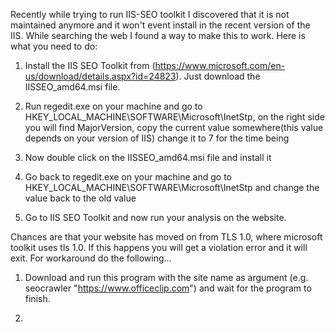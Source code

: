 ﻿Recently while trying to run IIS-SEO toolkit I discovered that it is not maintained anymore and it won't event install
in the recent version of the IIS. While searching the web I found a way to make this to work. Here is what you need to do:

1. Install the IIS SEO Toolkit from (https://www.microsoft.com/en-us/download/details.aspx?id=24823). Just download the 
IISSEO_amd64.msi file. 

2. Run regedit.exe on your machine and go to HKEY_LOCAL_MACHINE\SOFTWARE\Microsoft\InetStp, on the right side you
will find MajorVersion, copy the current value somewhere(this value depends on your version of IIS) change it to 7 for the time being

3. Now double click on the IISSEO_amd64.msi file and install it

4. Go back to regedit.exe on your machine and go to HKEY_LOCAL_MACHINE\SOFTWARE\Microsoft\InetStp and change the
value back to the old value

5. Go to IIS SEO Toolkit and now run your analysis on the website.

Chances are that your website has moved on from TLS 1.0, where microsoft toolkit uses tls 1.0. If this happens you will
get a violation error and it will exit. For workaround do the following...

1. Download and run this program with the site name as argument (e.g. seocrawler "https://www.officeclip.com") 
and wait for the program to finish.

2. 